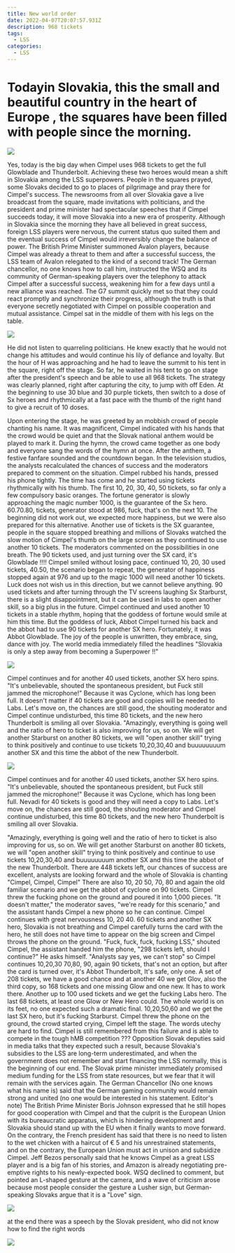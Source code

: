 ```yaml
---
title: New world order
date: 2022-04-07T20:07:57.931Z
description: 968 tickets
tags:
  - LSS
categories:
  - LSS
---
```

# Todayin Slovakia, this the small and beautiful country in the heart of Europe , the squares have been filled with people since the morning.

![](/img/62c74ef9-73f1-44b9-a182-8b6720484cd3_phpandngj.jpg)

Yes, today is the big day when Cimpel uses 968 tickets to get the full Glowblade and Thunderbolt. Achieving these two heroes would mean a shift in Slovakia among the LSS superpowers. People in the squares prayed, some Slovaks decided to go to places of pilgrimage and pray there for Cimpel's success. The newsrooms from all over Slovakia gave a live broadcast from the square, made invitations with politicians, and the president and prime minister had spectacular speeches that if Cimpel succeeds today, it will move Slovakia into a new era of prosperity.
Although in Slovakia since the morning they have all believed in great success, foreign LSS players were nervous, the current status quo suited them and the eventual success of Cimpel would irreversibly change the balance of power.
The British Prime Minister summoned Avalon players, because Cimpel was already a threat to them and after a successful success, the LSS team of Avalon relegated to the kind of a second  track!
The German chancellor, no one knows how to call him, instructed the WSQ and its community of German-speaking players over the telephony to attack Cimpel after a successful success, weakening him for a few days until a new alliance was reached.
The G7 summit quickly met so that they could react promptly and synchronize their progress, although the truth is that everyone secretly negotiated with Cimpel on possible cooperation and mutual assistance. Cimpel sat in the middle of them with his legs on the table. 

![](/img/thediplomat-35026495_2006750622730456_247417402176831488_n.jpg)

He did not listen to quarreling politicians. He knew exactly that he would not change his attitudes and would continue his lily of defiance and loyalty.
But the hour of H was approaching and he had to leave the summit to his tent in the square, right off the stage.
So far, he waited in his tent to go on stage after the president's speech and be able to use all 968 tickets.
The strategy was clearly planned, right after capturing the city, to jump with off Eden. At the beginning to use 30 blue and 30 purple tickets, then switch to a dose of Sx heroes and rhythmically at a fast pace with the thumb of the right hand to give a recruit of 10 doses.

Upon entering the stage, he was greeted by an mobbish crowd of people chanting his name.
It was magnificent, Cimpel indicated with his hands that the crowd would be quiet and that the Slovak national anthem would be played to mark it. During the hymn, the crowd came together as one body and everyone sang the words of the hymn at once.
After the anthem, a festive fanfare sounded and the countdown began.
In the television studios, the analysts recalculated the chances of success and the moderators prepared to comment on the situation.
Cimpel rubbed his hands, pressed his phone tightly. The time has come and he started using tickets rhythmically with his thumb. The first 10, 20, 30, 40, 50 tickets, so far only a few compulsory basic oranges. The fortune generator is slowly approaching the magic number 1000,  is the guarantee of the Sx hero.
60.70.80, tickets, generator stood at 986, fuck, that's on the next 10.
The beginning did not work out, we expected more happiness, but we were also prepared for this alternative.
Another use of tickets is the SX guarantee, people in the square stopped breathing and millions of Slovaks watched the slow motion of Cimpel's thumb on the large screen as they continued to use another 10 tickets.
The moderators commented on the possibilities in one breath.
The 90 tickets used, and just turning over the SX card, it's Glowblade !!!!
Cimpel smiled without losing pace, continued 10, 20, 30 used tickets, 40.50, the scenario began to repeat, the generator of happiness stopped again at 976 and up to the magic 1000 will need another 10 tickets.
Luck does not wish us in this direction, but we cannot believe anything.
90 used tickets and after turning through the TV screens laughing Sx Starburst, there is a slight disappointment, but it can be used in labs to open another skill, so a big plus in the future.
Cimpel continued and used another 10 tickets in a stable rhythm, hoping that the goddess of fortune would smile at him this time. But the goddess of luck, Abbot Cimpel turned his back and the abbot had to use 90 tickets for another SX hero.
Fortunately, it was Abbot Glowblade. The joy of the people is unwritten, they embrace, sing, dance with joy.
The world media immediately filled the headlines "Slovakia is only a step away from becoming a Superpower !!"

![](/img/5218.jpg)

Cimpel continues and for another 40 used tickets, another SX hero spins.
"It's unbelievable, shouted the spontaneous president, but Fuck still jammed the microphone!" Because it was Cyclone, which has long been full. It doesn't matter if 40 tickets are good and copies will be needed to Labs.
Let's move on, the chances are still good, the shouting moderator and Cimpel continue undisturbed, this time 80 tickets, and the new hero Thunderbolt is smiling all over Slovakia.
"Amazingly, everything is going well and the ratio of hero to ticket is also improving for us, so on.
We will get another Starburst on another 80 tickets, we will "open another skill" trying to think positively and continue to use tickets 10,20,30,40 and buuuuuuuum another SX and this time the abbot of the new Thunderbolt.

![](/img/62c74ef9-73f1-44b9-a182-8b6720484cd3_phpandngj.jpg)

Cimpel continues and for another 40 used tickets, another SX hero spins.
"It's unbelievable, shouted the spontaneous president, but Fuck still jammed the microphone!" Because it was Cyclone, which has long been full. Nevadi for 40 tickets is good and they will need a copy to Labs.
Let's move on, the chances are still good, the shouting moderator and Cimpel continue undisturbed, this time 80 tickets, and the new hero Thunderbolt is smiling all over Slovakia.


"Amazingly, everything is going well and the ratio of hero to ticket is also improving for us, so on.
We will get another Starburst on another 80 tickets, we will "open another skill" trying to think positively and continue to use tickets 10,20,30,40 and buuuuuuuum another SX and this time the abbot of the new Thunderbolt.
There are 448 tickets left, our chances of success are excellent, analysts are looking forward and the whole of Slovakia is chanting "Cimpel, Cimpel, Cimpel"
There are also 10, 20 50, 70, 80 and again the old familiar scenario and we get the abbot of cyclone on 90 tickets.
Cimpel threw the fucking phone on the ground and poured it into 1,000 pieces.
"It doesn't matter," the moderator saves, "we're ready for this scenario," and the assistant hands Cimpel a new phone so he can continue.
 Cimpel continues with great nervousness 10, 20 40. 60 tickets and another SX hero, Slovakia is not breathing and Cimpel carefully turns the card with the hero, he still does not have time to appear on the big screen and Cimpel throws the phone on the ground. "Fuck, fuck, fuck, fucking LSS," shouted Cimpel, the assistant handed him the phone, "298 tickets left, should I continue?" He asks himself.
"Analysts say yes, we can't stop" so Cimpel continues 10,20,30 70,80, 90, again 90 tickets, that's not an option, but after the card is turned over, it's Abbot Thunderbolt,
It's safe, only one. A set of 208 tickets, we have a good chance and at another 40 we get Glov, also the third copy, so 168 tickets and one missing Glow and one new. It has to work there.
Another up to 100 used tickets and we get the fucking Labs hero.
The last 68 tickets, at least one Glow or New Hero could. The whole world is on its feet, no one expected such a dramatic final.
10,20,50,60 and we get the last SX hero, but it's fucking Starburst. Cimpel threw the phone on the ground, the crowd started crying, Cimpel left the stage. The words utechy are hard to find. Cimpel is still remembered from this failure and is able to compete in the tough hMB competition ???
Opposition Slovak deputies said in media talks that they expected such a result, because Slovakia's subsidies to the LSS are long-term underestimated, and when the government does not remember and start financing the LSS normally, this is the beginning of our end.
The Slovak prime minister immediately promised medium funding for the LSS from state resources, but we fear that it will remain with the services again.
The German Chancellor (No one knows what his name is) said that the German gaming community would remain strong and united (no one would be interested in his statement. Editor's note)
The British Prime Minister Boris Johnson expressed that he still hopes for good cooperation with Cimpel and that the culprit is the European Union with its bureaucratic apparatus, which is hindering development and Slovakia should stand up with the EU when it finally wants to move forward.
On the contrary, the French president has said that there is no need to listen to the wet chicken with a haircut of € 5 and his unrestrained statements, and on the contrary, the European Union must act in unison and subsidize Cimpel.
Jeff Bezos personally said that he knows Cimpel as a great LSS player and is a big fan of his stories, and Amazon is already negotiating pre-emptive rights to his newly-expected book.
WSQ declined to comment, but pointed an L-shaped gesture at the camera, and a wave of criticism arose because most people consider the gesture a Lusher sign, but German-speaking Slovaks argue that it is a "Love" sign.

![](/img/1649362373751.jpg)


at the end there was a speech by the Slovak president, who did not know how to find the right words

![](/img/277171041_530056475144393_5835823812257904691_n-676x451.jpg)